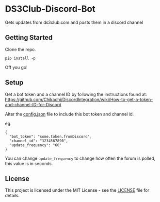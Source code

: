 # DS3Club-Discord-Bot

Gets updates from ds3club.com and posts them in a discord channel

## Getting Started

Clone the repo.

`pip install -p`

Off you go!

## Setup

Get a bot token and a channel ID by following the instructions found at: https://github.com/Chikachi/DiscordIntegration/wiki/How-to-get-a-token-and-channel-ID-for-Discord

Alter the [config.json](config.json) file to include this bot token and channel id.

eg.

```buildoutcfg
{
  "bot_token": "some.token.fromDiscord",
  "channel_id": "1234567890",
  "update_frequency": "60"
}
```

You can change `update_frequency` to change how often the forum is polled, this value is in seconds.

## License

This project is licensed under the MIT License - see the [LICENSE](LICENSE) file for details.